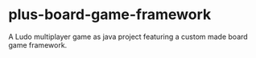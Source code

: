# plus-board-game-framework
A Ludo multiplayer game as java project featuring a custom made board game framework.

